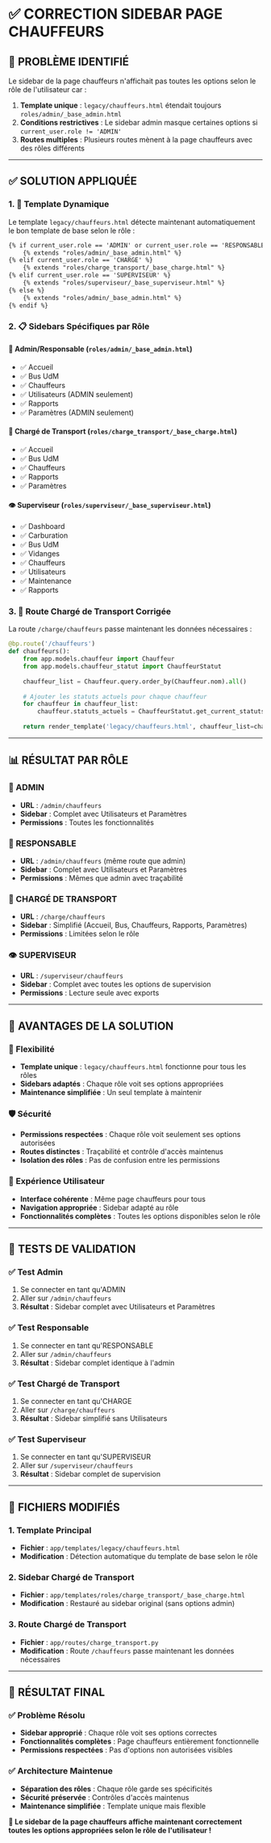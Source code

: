 # ✅ CORRECTION SIDEBAR PAGE CHAUFFEURS

## 🎯 **PROBLÈME IDENTIFIÉ**

Le sidebar de la page chauffeurs n'affichait pas toutes les options selon le rôle de l'utilisateur car :

1. **Template unique** : `legacy/chauffeurs.html` étendait toujours `roles/admin/_base_admin.html`
2. **Conditions restrictives** : Le sidebar admin masque certaines options si `current_user.role != 'ADMIN'`
3. **Routes multiples** : Plusieurs routes mènent à la page chauffeurs avec des rôles différents

---

## ✅ **SOLUTION APPLIQUÉE**

### **1. 🔄 Template Dynamique**

Le template `legacy/chauffeurs.html` détecte maintenant automatiquement le bon template de base selon le rôle :

```html
{% if current_user.role == 'ADMIN' or current_user.role == 'RESPONSABLE' %}
    {% extends "roles/admin/_base_admin.html" %}
{% elif current_user.role == 'CHARGE' %}
    {% extends "roles/charge_transport/_base_charge.html" %}
{% elif current_user.role == 'SUPERVISEUR' %}
    {% extends "roles/superviseur/_base_superviseur.html" %}
{% else %}
    {% extends "roles/admin/_base_admin.html" %}
{% endif %}
```

### **2. 📋 Sidebars Spécifiques par Rôle**

#### **🔧 Admin/Responsable** (`roles/admin/_base_admin.html`)
- ✅ Accueil
- ✅ Bus UdM
- ✅ Chauffeurs
- ✅ Utilisateurs (ADMIN seulement)
- ✅ Rapports
- ✅ Paramètres (ADMIN seulement)

#### **🚛 Chargé de Transport** (`roles/charge_transport/_base_charge.html`)
- ✅ Accueil
- ✅ Bus UdM
- ✅ Chauffeurs
- ✅ Rapports
- ✅ Paramètres

#### **👁️ Superviseur** (`roles/superviseur/_base_superviseur.html`)
- ✅ Dashboard
- ✅ Carburation
- ✅ Bus UdM
- ✅ Vidanges
- ✅ Chauffeurs
- ✅ Utilisateurs
- ✅ Maintenance
- ✅ Rapports

### **3. 🔧 Route Chargé de Transport Corrigée**

La route `/charge/chauffeurs` passe maintenant les données nécessaires :

```python
@bp.route('/chauffeurs')
def chauffeurs():
    from app.models.chauffeur import Chauffeur
    from app.models.chauffeur_statut import ChauffeurStatut
    
    chauffeur_list = Chauffeur.query.order_by(Chauffeur.nom).all()
    
    # Ajouter les statuts actuels pour chaque chauffeur
    for chauffeur in chauffeur_list:
        chauffeur.statuts_actuels = ChauffeurStatut.get_current_statuts(chauffeur.chauffeur_id)
    
    return render_template('legacy/chauffeurs.html', chauffeur_list=chauffeur_list, active_page='chauffeurs')
```

---

## 📊 **RÉSULTAT PAR RÔLE**

### **🔧 ADMIN**
- **URL** : `/admin/chauffeurs`
- **Sidebar** : Complet avec Utilisateurs et Paramètres
- **Permissions** : Toutes les fonctionnalités

### **👤 RESPONSABLE**
- **URL** : `/admin/chauffeurs` (même route que admin)
- **Sidebar** : Complet avec Utilisateurs et Paramètres
- **Permissions** : Mêmes que admin avec traçabilité

### **🚛 CHARGÉ DE TRANSPORT**
- **URL** : `/charge/chauffeurs`
- **Sidebar** : Simplifié (Accueil, Bus, Chauffeurs, Rapports, Paramètres)
- **Permissions** : Limitées selon le rôle

### **👁️ SUPERVISEUR**
- **URL** : `/superviseur/chauffeurs`
- **Sidebar** : Complet avec toutes les options de supervision
- **Permissions** : Lecture seule avec exports

---

## 🎯 **AVANTAGES DE LA SOLUTION**

### **🔄 Flexibilité**
- **Template unique** : `legacy/chauffeurs.html` fonctionne pour tous les rôles
- **Sidebars adaptés** : Chaque rôle voit ses options appropriées
- **Maintenance simplifiée** : Un seul template à maintenir

### **🛡️ Sécurité**
- **Permissions respectées** : Chaque rôle voit seulement ses options autorisées
- **Routes distinctes** : Traçabilité et contrôle d'accès maintenus
- **Isolation des rôles** : Pas de confusion entre les permissions

### **👥 Expérience Utilisateur**
- **Interface cohérente** : Même page chauffeurs pour tous
- **Navigation appropriée** : Sidebar adapté au rôle
- **Fonctionnalités complètes** : Toutes les options disponibles selon le rôle

---

## 🧪 **TESTS DE VALIDATION**

### **✅ Test Admin**
1. Se connecter en tant qu'ADMIN
2. Aller sur `/admin/chauffeurs`
3. **Résultat** : Sidebar complet avec Utilisateurs et Paramètres

### **✅ Test Responsable**
1. Se connecter en tant qu'RESPONSABLE
2. Aller sur `/admin/chauffeurs`
3. **Résultat** : Sidebar complet identique à l'admin

### **✅ Test Chargé de Transport**
1. Se connecter en tant qu'CHARGE
2. Aller sur `/charge/chauffeurs`
3. **Résultat** : Sidebar simplifié sans Utilisateurs

### **✅ Test Superviseur**
1. Se connecter en tant qu'SUPERVISEUR
2. Aller sur `/superviseur/chauffeurs`
3. **Résultat** : Sidebar complet de supervision

---

## 🔧 **FICHIERS MODIFIÉS**

### **1. Template Principal**
- **Fichier** : `app/templates/legacy/chauffeurs.html`
- **Modification** : Détection automatique du template de base selon le rôle

### **2. Sidebar Chargé de Transport**
- **Fichier** : `app/templates/roles/charge_transport/_base_charge.html`
- **Modification** : Restauré au sidebar original (sans options admin)

### **3. Route Chargé de Transport**
- **Fichier** : `app/routes/charge_transport.py`
- **Modification** : Route `/chauffeurs` passe maintenant les données nécessaires

---

## 🎉 **RÉSULTAT FINAL**

### **✅ Problème Résolu**
- **Sidebar approprié** : Chaque rôle voit ses options correctes
- **Fonctionnalités complètes** : Page chauffeurs entièrement fonctionnelle
- **Permissions respectées** : Pas d'options non autorisées visibles

### **✅ Architecture Maintenue**
- **Séparation des rôles** : Chaque rôle garde ses spécificités
- **Sécurité préservée** : Contrôles d'accès maintenus
- **Maintenance simplifiée** : Template unique mais flexible

**🎯 Le sidebar de la page chauffeurs affiche maintenant correctement toutes les options appropriées selon le rôle de l'utilisateur !**
